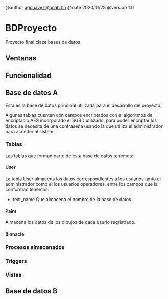 @author agchavez@unah.hn
@date 2020/11/28
@version 1.0

# BDProyecto
Proyecto final clase bases de datos

## Ventanas 


## Funcionalidad 

## Base de datos A
Esta es la base de datos principal utilizada para el desarrollo del proyecto,

Algunas tablas cuentan con campos encriptados con el algoritmos de encriptacio AES incorporado el SGBD utilizado, para poder encriptar los datos se necesita de una contraseña usando la que utiliza el administrador para acceder al sistem.

### Tablas 



Las tablas que forman parte de esta base de datos tenemos:

#### <b>User </b>
La tabla User almacena los datos correspondientes a los usuarios tanto el administrador como el los usuarios operadores,  entre los campos que la conforman tenemos:
- text_name Que almacena el nombre de la base de datos 
#### <b>Paint</b>
Almacena los datos de los dibujos de cada usurio regristrado.
#### <b>Binnacle</b> 
### Procesos almacenados 

### Triggers 

### Vistas

## Base de datos B